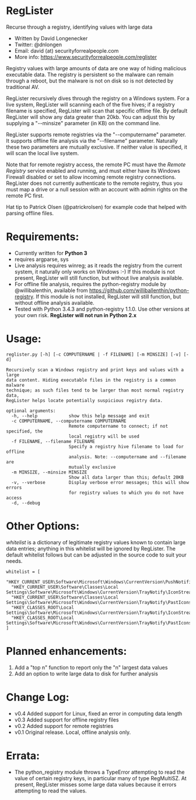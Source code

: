 RegLister
=============

Recurse through a registry, identifying values with large data

* Written by David Longenecker
* Twitter: @dnlongen
* Email: david (at) securityforrealpeople.com
* More info: https://www.securityforrealpeople.com/reglister

Registry values with large amounts of data are one way of hiding malicious executable data. The registry is persistent so the malware can remain through a reboot, but the malware is not on disk so is not detected by traditional AV.

RegLister recursively dives through the registry on a Windows system. For a live system, RegLister will scanning each of the five hives; if a registry filename is specified, RegLister will scan that specific offline file. By default RegLister will show any data greater than 20kb. You can adjust this by supplying a "--minsize" parameter (in KB) on the command line.

RegLister supports remote registries via the "--computername" parameter. It supports offline file analysis via the "--filename" parameter. Naturally these two parameters are mutually exclusive. If neither value is specified, it will scan the local live system.

Note that for remote registry access, the remote PC must have the *Remote Registry* service enabled and running, and must either have its Windows Firewall disabled or set to allow incoming remote registry connections. RegLister does not currently authenticate to the remote registry, thus you must map a drive or a null session with an account with admin rights on the remote PC first.

Hat tip to Patrick Olsen (@patrickrolsen) for example code that helped with parsing offline files.

Requirements:
=============

* Currently written for **Python 3**
* requires argparse, sys
* Live analysis requires winreg; as it reads the registry from the current system, it naturally only works on Windows :-) If this module is not present, RegLister will still function, but without live analysis available.
* For offline file analysis, requires the python-registry module by @willibalenthin, available from https://github.com/williballenthin/python-registry. If this module is not installed, RegLister will still function, but without offline analysis available.
* Tested with Python 3.4.3 and python-registry 1.1.0. Use other versions at your own risk. **RegLister will not run in Python 2.x**

Usage:
=============

```
reglister.py [-h] [-c COMPUTERNAME | -f FILENAME] [-m MINSIZE] [-v] [-d]

Recursively scan a Windows registry and print keys and values with a large
data content. Hiding executable files in the registry is a common malware
technique; as such files tend to be larger than most normal registry data,
RegLister helps locate potentially suspicious registry data.

optional arguments:
  -h, --help            show this help message and exit
  -c COMPUTERNAME, --computername COMPUTERNAME
                        Remote computername to connect; if not specified, the
                        local registry will be used
  -f FILENAME, --filename FILENAME
                        Specify a registry hive filename to load for offline
                        analysis. Note: --computername and --filename are
                        mutually exclusive
  -m MINSIZE, --minsize MINSIZE
                        Show all data larger than this; default 20KB
  -v, --verbose         Display verbose error messages; this will show errors
                        for registry values to which you do not have access
  -d, --debug
```

Other Options:
=============

*whitelist* is a dictionary of legitimate registry values known to contain large data entries; anything in this whitelist will be ignored by RegLister. The default whitelist follows but can be adjusted in the source code to suit your needs.

```
whitelist = [
  "HKEY_CURRENT_USER\Software\Microsoft\Windows\CurrentVersion\PushNotifications\AppDB",
  "HKEY_CURRENT_USER\Software\Classes\Local Settings\Software\Microsoft\Windows\CurrentVersion\TrayNotify\IconStreams",
  "HKEY_CURRENT_USER\Software\Classes\Local Settings\Software\Microsoft\Windows\CurrentVersion\TrayNotify\PastIconsStream",
  "HKEY_CLASSES_ROOT\Local Settings\Software\Microsoft\Windows\CurrentVersion\TrayNotify\IconStreams",
  "HKEY_CLASSES_ROOT\Local Settings\Software\Microsoft\Windows\CurrentVersion\TrayNotify\PastIconsStream"
]
```

Planned enhancements:
=============

1. Add a "top n" function to report only the "n" largest data values
2. Add an option to write large data to disk for further analysis

Change Log:
=============

* v0.4 Added support for Linux, fixed an error in computing data length
* v0.3 Added support for offline registry files
* v0.2 Added support for remote registries
* v0.1 Original release. Local, offline analysis only.

Errata:
=============

* The python_registry module throws a TypeError attempting to read the value of certain registry keys, in particular many of type RegMultiSZ. At present, RegLister misses some large data values because it errors attempting to read the values.
